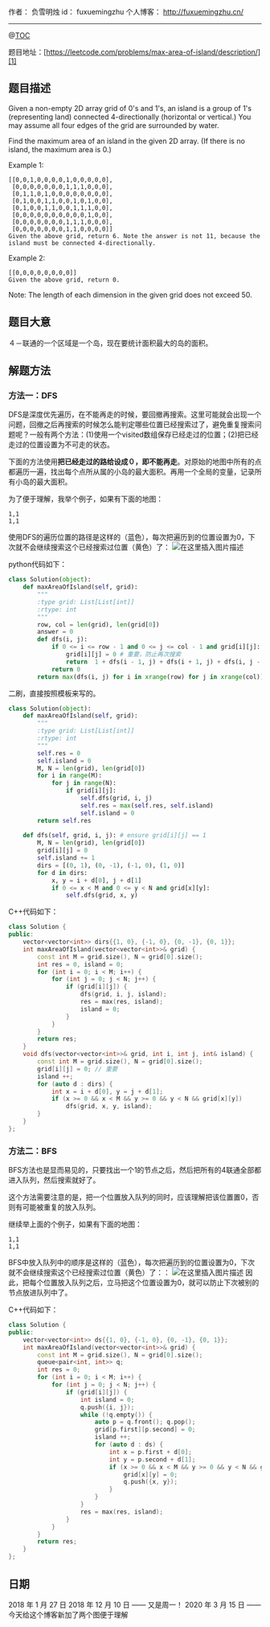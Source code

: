
作者： 负雪明烛
id：	fuxuemingzhu
个人博客：	http://fuxuemingzhu.cn/

---
@[TOC](目录)

题目地址：[https://leetcode.com/problems/max-area-of-island/description/][1]


## 题目描述

Given a non-empty 2D array grid of 0's and 1's, an island is a group of 1's (representing land) connected 4-directionally (horizontal or vertical.) You may assume all four edges of the grid are surrounded by water.

Find the maximum area of an island in the given 2D array. (If there is no island, the maximum area is 0.)

Example 1:

    [[0,0,1,0,0,0,0,1,0,0,0,0,0],
     [0,0,0,0,0,0,0,1,1,1,0,0,0],
     [0,1,1,0,1,0,0,0,0,0,0,0,0],
     [0,1,0,0,1,1,0,0,1,0,1,0,0],
     [0,1,0,0,1,1,0,0,1,1,1,0,0],
     [0,0,0,0,0,0,0,0,0,0,1,0,0],
     [0,0,0,0,0,0,0,1,1,1,0,0,0],
     [0,0,0,0,0,0,0,1,1,0,0,0,0]]
    Given the above grid, return 6. Note the answer is not 11, because the island must be connected 4-directionally.

Example 2:

    [[0,0,0,0,0,0,0,0]]
    Given the above grid, return 0.

Note: The length of each dimension in the given grid does not exceed 50.

## 题目大意

４－联通的一个区域是一个岛，现在要统计面积最大的岛的面积。

## 解题方法

### 方法一：DFS

DFS是深度优先遍历，在不能再走的时候，要回撤再搜索。这里可能就会出现一个问题，回撤之后再搜索的时候怎么能判定哪些位置已经搜索过了，避免重复搜索问题呢？一般有两个方法：(1)使用一个visited数组保存已经走过的位置；(2)把已经走过的位置设置为不可走的状态。

下面的方法使用**把已经走过的路给设成０，即不能再走**。对原始的地图中所有的点都遍历一遍，找出每个点所从属的小岛的最大面积。再用一个全局的变量，记录所有小岛的最大面积。

为了便于理解，我举个例子，如果有下面的地图：

	1,1
	1,1

使用DFS的遍历位置的路径是这样的（蓝色），每次把遍历到的位置设置为0，下次就不会继续搜索这个已经搜索过位置（黄色）了：
![在这里插入图片描述](https://img-blog.csdnimg.cn/20200315200756145.jpg?x-oss-process=image/watermark,type_ZmFuZ3poZW5naGVpdGk,shadow_10,text_aHR0cHM6Ly9ibG9nLmNzZG4ubmV0L2Z1eHVlbWluZ3podQ==,size_16,color_FFFFFF,t_70)

python代码如下：

```python
class Solution(object):
    def maxAreaOfIsland(self, grid):
        """
        :type grid: List[List[int]]
        :rtype: int
        """
        row, col = len(grid), len(grid[0])
        answer = 0
        def dfs(i, j):
            if 0 <= i <= row - 1 and 0 <= j <= col - 1 and grid[i][j]:
                grid[i][j] = 0 # 重要，防止再次搜索
                return  1 + dfs(i - 1, j) + dfs(i + 1, j) + dfs(i, j - 1) + dfs(i, j + 1)
            return 0
        return max(dfs(i, j) for i in xrange(row) for j in xrange(col))
```

二刷，直接按照模板来写的。

```python
class Solution(object):
    def maxAreaOfIsland(self, grid):
        """
        :type grid: List[List[int]]
        :rtype: int
        """
        self.res = 0
        self.island = 0
        M, N = len(grid), len(grid[0])
        for i in range(M):
            for j in range(N):
                if grid[i][j]:
                    self.dfs(grid, i, j)
                    self.res = max(self.res, self.island)
                    self.island = 0
        return self.res
    
    def dfs(self, grid, i, j): # ensure grid[i][j] == 1
        M, N = len(grid), len(grid[0])
        grid[i][j] = 0
        self.island += 1
        dirs = [(0, 1), (0, -1), (-1, 0), (1, 0)]
        for d in dirs:
            x, y = i + d[0], j + d[1]
            if 0 <= x < M and 0 <= y < N and grid[x][y]:
                self.dfs(grid, x, y)
```

C++代码如下：

```cpp
class Solution {
public:
    vector<vector<int>> dirs{{1, 0}, {-1, 0}, {0, -1}, {0, 1}};
    int maxAreaOfIsland(vector<vector<int>>& grid) {
        const int M = grid.size(), N = grid[0].size();
        int res = 0, island = 0;
        for (int i = 0; i < M; i++) {
            for (int j = 0; j < N; j++) {
                if (grid[i][j]) {
                    dfs(grid, i, j, island);
                    res = max(res, island);
                    island = 0;
                }
            }
        }
        return res;
    }
    void dfs(vector<vector<int>>& grid, int i, int j, int& island) {
        const int M = grid.size(), N = grid[0].size();
        grid[i][j] = 0; // 重要
        island ++;
        for (auto d : dirs) {
            int x = i + d[0], y = j + d[1];
            if (x >= 0 && x < M && y >= 0 && y < N && grid[x][y])
                dfs(grid, x, y, island);
        }
    }
};
```

### 方法二：BFS

BFS方法也是显而易见的，只要找出一个1的节点之后，然后把所有的4联通全部都进入队列，然后搜索就好了。

这个方法需要注意的是，把一个位置放入队列的同时，应该理解把该位置置0，否则有可能被重复的放入队列。

继续举上面的个例子，如果有下面的地图：

	1,1
	1,1

BFS中放入队列中的顺序是这样的（蓝色），每次把遍历到的位置设置为0，下次就不会继续搜索这个已经搜索过位置（黄色）了：：
![在这里插入图片描述](https://img-blog.csdnimg.cn/20200315200053331.jpg?x-oss-process=image/watermark,type_ZmFuZ3poZW5naGVpdGk,shadow_10,text_aHR0cHM6Ly9ibG9nLmNzZG4ubmV0L2Z1eHVlbWluZ3podQ==,size_16,color_FFFFFF,t_70)
因此，把每个位置放入队列之后，立马把这个位置设置为0，就可以防止下次被别的节点放进队列中了。


C++代码如下：

```cpp
class Solution {
public:
    vector<vector<int>> ds{{1, 0}, {-1, 0}, {0, -1}, {0, 1}};
    int maxAreaOfIsland(vector<vector<int>>& grid) {
        const int M = grid.size(), N = grid[0].size();
        queue<pair<int, int>> q;
        int res = 0;
        for (int i = 0; i < M; i++) {
            for (int j = 0; j < N; j++) {
                if (grid[i][j]) {
                    int island = 0;
                    q.push({i, j});
                    while (!q.empty()) {
                        auto p = q.front(); q.pop();
                        grid[p.first][p.second] = 0;
                        island ++;
                        for (auto d : ds) {
                            int x = p.first + d[0];
                            int y = p.second + d[1];
                            if (x >= 0 && x < M && y >= 0 && y < N && grid[x][y]) {
                                grid[x][y] = 0;
                                q.push({x, y});
                            }
                        }
                    }
                    res = max(res, island);
                }
            }
        }
        return res;
    }
};
```

## 日期

2018 年 1 月 27 日 
2018 年 12 月 10 日 —— 又是周一！
2020 年 3 月 15 日 —— 今天给这个博客新加了两个图便于理解

  [1]: https://leetcode.com/problems/max-area-of-island/description/
